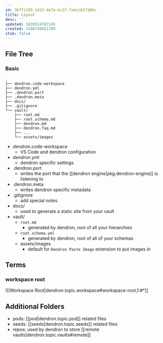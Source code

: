 ```yaml
---
id: 3bff1195-1d13-4e7a-bc2f-7e4cc617109c
title: Layout
desc: ''
updated: 1639524707145
created: 1596740451789
stub: false
---
```

## File Tree

### Basic

```
.
├── dendron.code-workspace
├── dendron.yml
├── .dendron.port
├── .dendron.meta
├── docs/
├── .gitignore
└── vault/
    ├── root.md
    ├── root.schema.md
    ├── dendron.md
    ├── dendron.faq.md
    ├── ...
    └── assets/images
```

- dendron.code-workspace
  - VS Code and dendron configuration
- dendron.yml 
  - dendron specific settings
- .dendron.port
  - writes the port that the [[dendron engine|pkg.dendron-engine]] is listening to
- .dendron.meta
  - writes dendron specific metadata
- .gitignore
  - add special notes 
- docs/ 
  - used to generate a static site from your vault
- vault/ 
  - `root.md `
    - generated by dendron, root of all your hierarchies
  - `root.schema.yml`
    - generated by dendron, root of all of your schemas
  - assets/images 
    - default for `Dendron Paste Image` extension to put images in

## Terms

### workspace root

![[Workspace Root|dendron.topic.workspace#workspace-root,1:#*]]

## Additional Folders

- pods: [[pod|dendron.topic.pod]] related files
- seeds: [[seeds|dendron.topic.seeds]] related files
- repos: used by dendron to store [[remote vaults|dendron.topic.vaults#remote]]

